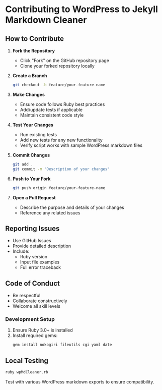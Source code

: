 # Contributing to WordPress to Jekyll Markdown Cleaner

## How to Contribute

1. **Fork the Repository**
   - Click "Fork" on the GitHub repository page
   - Clone your forked repository locally

2. **Create a Branch**
   ```bash
   git checkout -b feature/your-feature-name
   ```

3. **Make Changes**
   - Ensure code follows Ruby best practices
   - Add/update tests if applicable
   - Maintain consistent code style

4. **Test Your Changes**
   - Run existing tests
   - Add new tests for any new functionality
   - Verify script works with sample WordPress markdown files

5. **Commit Changes**
   ```bash
   git add .
   git commit -m "Description of your changes"
   ```

6. **Push to Your Fork**
   ```bash
   git push origin feature/your-feature-name
   ```

7. **Open a Pull Request**
   - Describe the purpose and details of your changes
   - Reference any related issues

## Reporting Issues

- Use GitHub Issues
- Provide detailed description
- Include:
  - Ruby version
  - Input file examples
  - Full error traceback

## Code of Conduct

- Be respectful
- Collaborate constructively
- Welcome all skill levels

### Development Setup

1. Ensure Ruby 3.0+ is installed
2. Install required gems:
   ```bash
   gem install nokogiri fileutils cgi yaml date
   ```

## Local Testing

```bash
ruby wpMdCleaner.rb
```

Test with various WordPress markdown exports to ensure compatibility.